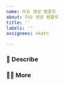 ```yaml
---
name: 이슈 생성 템플릿
about: 이슈 생성 템플릿
title: ''
labels: ''
assignees: skatn

---
```


### 📄 Describe

### 🙋🏻 More
